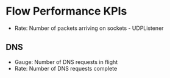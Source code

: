 # Flow Performance KPIs

* Rate: Number of packets arriving on sockets - UDPListener

## DNS

* Gauge: Number of DNS requests in flight
* Rate: Number of DNS requests complete

